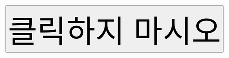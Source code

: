 <html>
  <head>
    <meta charset="utf-8">
    <title>Home</title>
    <style>
    input{
      shape-outside: circle();
      font-size: 100px;
    }
    </style>
  </head>
  <body>
    <input type="button" value="클릭하지 마시오" style="text-align:center" onclick="alert('이호진 멍청이')">
  </body>
</html>
